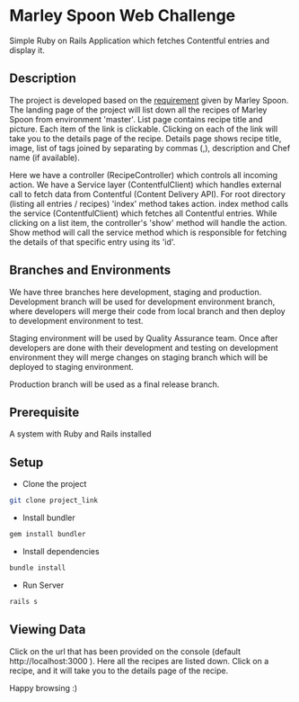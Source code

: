 # Marley Spoon Web Challenge

Simple Ruby on Rails Application which fetches Contentful entries and display it.

## Description


The project is developed based on the [requirement](https://gist.github.com/lawitschka/063f2e28bd6993cac5f8b40b991ae899) given by Marley Spoon. 
The landing page of the project will list down all the recipes of Marley Spoon from environment 'master'. List page
 contains recipe title and picture.
Each item of the link is clickable. Clicking on each of the link will take you to the details page of the recipe.
Details page shows recipe title, image, list of tags joined by separating by commas (,), description and Chef name
  (if available).


Here we have a controller (RecipeController) which controls all incoming action.
We have a Service layer (ContentfulClient) which handles external call to fetch data from Contentful (Content Delivery API). 
For root directory (listing all entries / recipes) 'index' method takes action. index method calls the service
 (ContentfulClient) which fetches all Contentful entries.
While clicking on a list item, the controller's 'show' method will handle the action. Show method will call the service 
 method which is responsible for fetching the details of that specific entry using its 'id'.
  

## Branches and Environments
We have three branches here development, staging and production. 
 Development branch will be used for development environment branch, where developers
 will merge their code from local branch and then deploy to development environment to 
 test.
 

Staging environment will be used by Quality Assurance team. Once after
 developers are done with their development and testing on development environment 
 they will merge changes on staging branch which will be deployed to staging environment. 


Production branch will be used as a final release branch. 


## Prerequisite
A system with Ruby and Rails installed

## Setup
* Clone the project

```bash
git clone project_link
```

* Install bundler

```bash
gem install bundler
```

* Install dependencies

```bash
bundle install
```


* Run Server

```bash
rails s
```

## Viewing Data

Click on the url that has been provided on the console (default http://localhost:3000
). Here all the recipes are listed down. 
Click on a recipe, and it will take you to the details page of the recipe. 

Happy browsing :)

